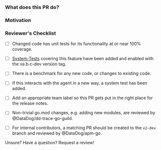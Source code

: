 <!--
* New contributors are highly encouraged to read our
  [CONTRIBUTING](/CONTRIBUTING.md) documentation.
* Commit and PR titles should be prefixed with the general area of the pull request's change.

-->
### What does this PR do?

<!--
* A brief description of the change being made with this pull request.
* If the description here cannot be expressed in a succinct form, consider
  opening multiple pull requests instead of a single one.
-->

### Motivation

<!--
* What inspired you to submit this pull request?
* Link any related GitHub issues or PRs here.
* If this resolves a GitHub issue, include "Fixes #XXXX" to link the issue and auto-close it on merge.
-->

### Reviewer's Checklist
<!--
* Authors can use this list as a reference to ensure that there are no problems
  during the review but the signing off is to be done by the reviewer(s).
-->

- [ ] Changed code has unit tests for its functionality at or near 100% coverage.
- [ ] [System-Tests](https://github.com/DataDog/system-tests/) covering this feature have been added and enabled with the va.b.c-dev version tag.
- [ ] There is a benchmark for any new code, or changes to existing code.
- [ ] If this interacts with the agent in a new way, a system test has been added.
- [ ] Add an appropriate team label so this PR gets put in the right place for the release notes.
- [ ] Non-trivial go.mod changes, e.g. adding new modules, are reviewed by @DataDog/dd-trace-go-guild.
- [ ] For internal contributors, a matching PR should be created to the `v2-dev` branch and reviewed by @DataDog/apm-go.


Unsure? Have a question? Request a review!
